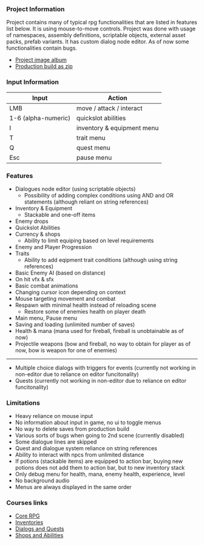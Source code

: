 ### Project Information
Project contains many of typical rpg functionalities that are listed in features list below. 
It is using mouse-to-move controls. Project was done with usage of namespaces, assembly definitions, scriptable objects, external asset packs, prefab variants. 
It has custom dialog node editor. 
As of now some functionalities contain bugs.
- [Project image album](https://imgur.com/a/JIdUpyz)
- [Production build as zip](https://drive.google.com/file/d/1pnZZAJTm8gMF09cJHGFi9TkXLNdkZ5vV/view?usp=sharing)

### Input Information
Input | Action
--- | ---
LMB |  move / attack / interact
1-6 (alpha-numeric) | quickslot abilities
I |  inventory & equipment menu
T | trait menu
Q | quest menu
Esc | pause menu


### Features
+ Dialogues node editor (using scriptable objects)
	+ Possibility of adding complex conditions using AND and OR statements (although reliant on string references)
+ Inventory & Equipment
	+ Stackable and one-off items
+ Enemy drops
+ Quickslot Abilities
+ Currency & shops
	+ Ability to limit equiping based on level requirements
+ Enemy and Player Progression
+ Traits
	+ Ability to add eqipment trait conditions (although using string references)
+ Basic Enemy AI (based on distance)
+ On hit vfx & sfx
+ Basic combat animations
+ Changing cursor icon depending on context
+ Mouse targeting movement and combat
+ Respawn with minimal health instead of reloading scene 
	+  Restore some of enemies health on player death
+ Main menu, Pause menu
+ Saving and loading (unlimited number of saves)
+ Health & mana (mana used for fireball, fireball is unobtainable as of now)
+ Projectile weapons (bow and fireball, no way to obtain for player as of now, bow is weapon for one of enemies)
---
+ Multiple choice dialogs with triggers for events (currently not working in non-editor due to reliance on editor funcitonality)
+ Quests (currently not working in non-editor due to reliance on editor funcitonality)

### Limitations
+ Heavy reliance on mouse input
+ No information about input in game, no ui to toggle menus
+ No way to delete saves from production build
+ Various sorts of bugs when going to 2nd scene (currently disabled)
+ Some dialogue lines are skipped
+ Quest and dialogue system reliance on string references
+ Ability to interact with npcs from unlimited distance
+ If potions (stackable items) are equipped to action bar, buying new potions does not add them to action bar, but to new inventory stack
+ Only debug menu for health, mana, enemy health, experience, level
+ No background audio
+ Menus are always displayed in the same order

### Courses links
- [Core RPG](https://www.gamedev.tv/p/unity-rpg/?coupon_code=AUTUMN)
- [Inventories](https://www.gamedev.tv/p/inventory)
- [Dialogs and Quests](https://www.gamedev.tv/p/rpg-dialogue-quests-intermediate-c-game-coding-course/?coupon_code=AUTUMN)
- [Shops and Abilities](https://www.gamedev.tv/p/rpg-shops-skills-abilities-game-development/?coupon_code=AUTUMN)
